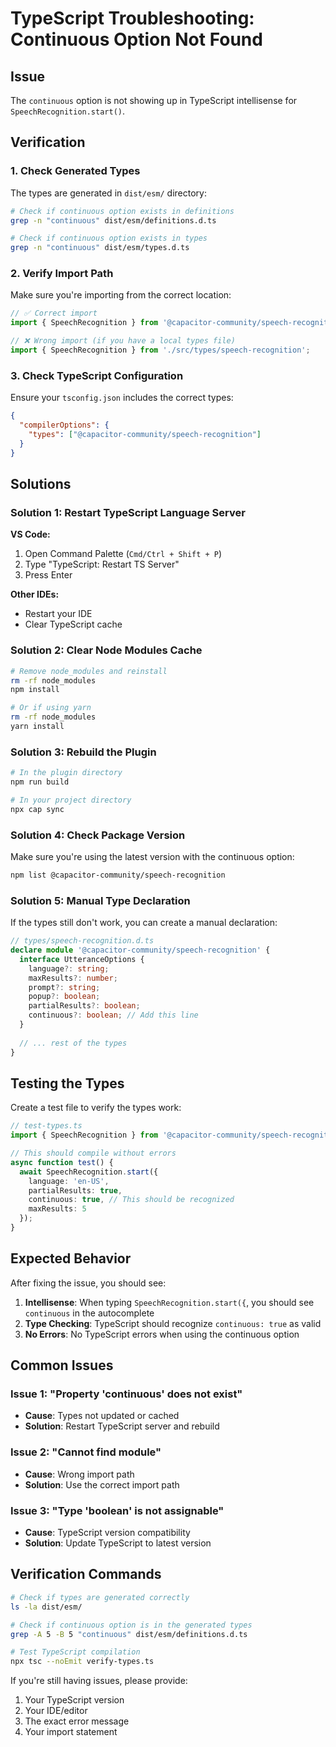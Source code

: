 # TypeScript Troubleshooting: Continuous Option Not Found

## Issue
The `continuous` option is not showing up in TypeScript intellisense for `SpeechRecognition.start()`.

## Verification

### 1. **Check Generated Types**
The types are generated in `dist/esm/` directory:

```bash
# Check if continuous option exists in definitions
grep -n "continuous" dist/esm/definitions.d.ts

# Check if continuous option exists in types
grep -n "continuous" dist/esm/types.d.ts
```

### 2. **Verify Import Path**
Make sure you're importing from the correct location:

```typescript
// ✅ Correct import
import { SpeechRecognition } from '@capacitor-community/speech-recognition';

// ❌ Wrong import (if you have a local types file)
import { SpeechRecognition } from './src/types/speech-recognition';
```

### 3. **Check TypeScript Configuration**
Ensure your `tsconfig.json` includes the correct types:

```json
{
  "compilerOptions": {
    "types": ["@capacitor-community/speech-recognition"]
  }
}
```

## Solutions

### **Solution 1: Restart TypeScript Language Server**

**VS Code:**
1. Open Command Palette (`Cmd/Ctrl + Shift + P`)
2. Type "TypeScript: Restart TS Server"
3. Press Enter

**Other IDEs:**
- Restart your IDE
- Clear TypeScript cache

### **Solution 2: Clear Node Modules Cache**

```bash
# Remove node_modules and reinstall
rm -rf node_modules
npm install

# Or if using yarn
rm -rf node_modules
yarn install
```

### **Solution 3: Rebuild the Plugin**

```bash
# In the plugin directory
npm run build

# In your project directory
npx cap sync
```

### **Solution 4: Check Package Version**

Make sure you're using the latest version with the continuous option:

```bash
npm list @capacitor-community/speech-recognition
```

### **Solution 5: Manual Type Declaration**

If the types still don't work, you can create a manual declaration:

```typescript
// types/speech-recognition.d.ts
declare module '@capacitor-community/speech-recognition' {
  interface UtteranceOptions {
    language?: string;
    maxResults?: number;
    prompt?: string;
    popup?: boolean;
    partialResults?: boolean;
    continuous?: boolean; // Add this line
  }
  
  // ... rest of the types
}
```

## Testing the Types

Create a test file to verify the types work:

```typescript
// test-types.ts
import { SpeechRecognition } from '@capacitor-community/speech-recognition';

// This should compile without errors
async function test() {
  await SpeechRecognition.start({
    language: 'en-US',
    partialResults: true,
    continuous: true, // This should be recognized
    maxResults: 5
  });
}
```

## Expected Behavior

After fixing the issue, you should see:

1. **Intellisense**: When typing `SpeechRecognition.start({`, you should see `continuous` in the autocomplete
2. **Type Checking**: TypeScript should recognize `continuous: true` as valid
3. **No Errors**: No TypeScript errors when using the continuous option

## Common Issues

### **Issue 1: "Property 'continuous' does not exist"**
- **Cause**: Types not updated or cached
- **Solution**: Restart TypeScript server and rebuild

### **Issue 2: "Cannot find module"**
- **Cause**: Wrong import path
- **Solution**: Use the correct import path

### **Issue 3: "Type 'boolean' is not assignable"**
- **Cause**: TypeScript version compatibility
- **Solution**: Update TypeScript to latest version

## Verification Commands

```bash
# Check if types are generated correctly
ls -la dist/esm/

# Check if continuous option is in the generated types
grep -A 5 -B 5 "continuous" dist/esm/definitions.d.ts

# Test TypeScript compilation
npx tsc --noEmit verify-types.ts
```

If you're still having issues, please provide:
1. Your TypeScript version
2. Your IDE/editor
3. The exact error message
4. Your import statement 